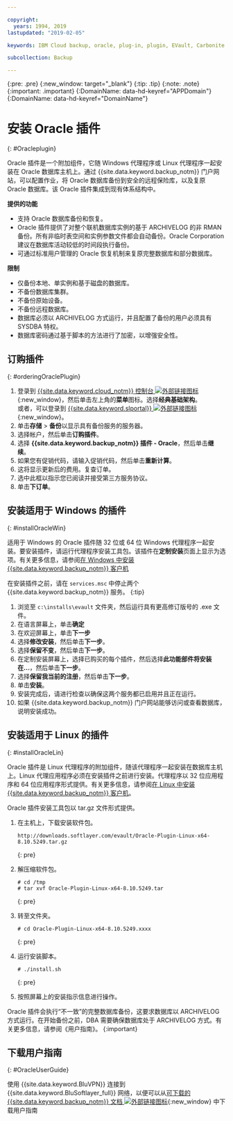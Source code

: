 ```yaml
---

copyright:
  years: 1994, 2019
lastupdated: "2019-02-05"

keywords: IBM Cloud backup, oracle, plug-in, plugin, EVault, Carbonite

subcollection: Backup

---
```

{:pre: .pre}
{:new_window: target="_blank"}
{:tip: .tip}
{:note: .note}
{:important: .important}
{:DomainName: data-hd-keyref="APPDomain"}
{:DomainName: data-hd-keyref="DomainName"}

# 安装 Oracle 插件
{: #Oracleplugin}

Oracle 插件是一个附加组件，它随 Windows 代理程序或 Linux 代理程序一起安装在 Oracle 数据库主机上。通过 {{site.data.keyword.backup_notm}} 门户网站，可以配置作业，将 Oracle 数据库备份到安全的远程保险库，以及复原 Oracle 数据库。该 Oracle 插件集成到现有体系结构中。

**提供的功能**

- 支持 Oracle 数据库备份和恢复。
- Oracle 插件提供了对整个联机数据库实例的基于 ARCHIVELOG 的非 RMAN 备份。所有非临时表空间和实例参数文件都会自动备份。Oracle Corporation 建议在数据库活动较低的时间段执行备份。
- 可通过标准用户管理的 Oracle 恢复机制来复原完整数据库和部分数据库。

**限制**
- 仅备份本地、单实例和基于磁盘的数据库。
- 不备份数据库集群。
- 不备份原始设备。
- 不备份远程数据库。
- 数据库必须以 ARCHIVELOG 方式运行，并且配置了备份的用户必须具有 SYSDBA 特权。
- 数据库密码通过基于脚本的方法进行了加密，以增强安全性。

## 订购插件
{: #orderingOraclePlugin}

1. 登录到 [{{site.data.keyword.cloud_notm}} 控制台 ![外部链接图标](../../icons/launch-glyph.svg "外部链接图标")](https://{DomainName}){:new_window}，然后单击左上角的**菜单**图标。选择**经典基础架构**。<br/>
      或者，可以登录到 [{{site.data.keyword.slportal}} ![外部链接图标](../../icons/launch-glyph.svg "外部链接图标")](https://control.softlayer.com/){:new_window}。
2. 单击**存储** > **备份**以显示具有备份服务的服务器。
3. 选择帐户，然后单击**订购插件**。
4. 选择 **{{site.data.keyword.backup_notm}} 插件 - Oracle**，然后单击**继续**。
5. 如果您有促销代码，请输入促销代码，然后单击**重新计算**。
6. 这将显示更新后的费用。复查订单。
7. 选中此框以指示您已阅读并接受第三方服务协议。
8. 单击**下订单**。

## 安装适用于 Windows 的插件
{: #installOracleWin}

适用于 Windows 的 Oracle 插件随 32 位或 64 位 Windows 代理程序一起安装。要安装插件，请运行代理程序安装工具包。该插件在**定制安装**页面上显示为选项。有关更多信息，请参阅[在 Windows 中安装 {{site.data.keyword.backup_notm}} 客户机](/docs/infrastructure/Backup?topic=Backup-InstallinWindows)

在安装插件之前，请在 `services.msc` 中停止两个 {{site.data.keyword.backup_notm}} 服务。
{:tip}

1. 浏览至 `c:\installs\evault` 文件夹，然后运行具有更高修订版号的 .exe 文件。
2. 在语言屏幕上，单击**确定**
3. 在欢迎屏幕上，单击**下一步**
4. 选择**修改安装**，然后单击**下一步**。
5. 选择**保留不变**，然后单击**下一步**。
6. 在定制安装屏幕上，选择已购买的每个插件，然后选择**此功能部件将安装在...**，然后单击**下一步**。
7. 选择**保留我当前的注册**，然后单击**下一步**。
8. 单击**安装**。
9. 安装完成后，请进行检查以确保这两个服务都已启用并且正在运行。
10. 如果 {{site.data.keyword.backup_notm}} 门户网站能够访问或查看数据库，说明安装成功。

## 安装适用于 Linux 的插件
{: #installOracleLin}

Oracle 插件是 Linux 代理程序的附加组件，随该代理程序一起安装在数据库主机上。Linux 代理应用程序必须在安装插件之前进行安装。代理程序以 32 位应用程序和 64 位应用程序形式提供。有关更多信息，请参阅[在 Linux 中安装 {{site.data.keyword.backup_notm}} 客户机](/docs/infrastructure/Backup?topic=Backup-InstallinLinux)。

Oracle 插件安装工具包以 tar.gz 文件形式提供。

1. 在主机上，下载安装软件包。
   ```
   http://downloads.softlayer.com/evault/Oracle-Plugin-Linux-x64-8.10.5249.tar.gz
   ```
   {: pre}

2. 解压缩软件包。
   ```
   # cd /tmp
   # tar xvf Oracle-Plugin-Linux-x64-8.10.5249.tar
   ```
   {: pre}

3. 转至文件夹。
   ```
   # cd Oracle-Plugin-Linux-x64-8.10.5249.xxxx
   ```
   {: pre}

4. 运行安装脚本。
   ```
   # ./install.sh
   ```
   {: pre}

5. 按照屏幕上的安装指示信息进行操作。

Oracle 插件会执行“不一致”的完整数据库备份，这要求数据库以 ARCHIVELOG 方式运行。在开始备份之前，DBA 需要确保数据库处于 ARCHIVELOG 方式。有关更多信息，请参阅《用户指南》。
{:important}


## 下载用户指南
{: #OracleUserGuide}

使用 {{site.data.keyword.BluVPN}} 连接到 {{site.data.keyword.BluSoftlayer_full}} 网络，以便可以从[可下载的 {{site.data.keyword.backup_notm}} 文档 ![外部链接图标](../../icons/launch-glyph.svg "外部链接图标")](http://downloads.service.softlayer.com/evault/Documentation/){:new_window} 中下载用户指南
